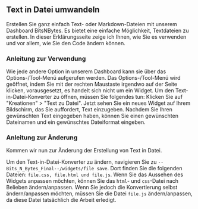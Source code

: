 ## Text in Datei umwandeln
Erstellen Sie ganz einfach Text- oder Markdown-Dateien mit unserem Dashboard BitsNBytes. Es bietet eine einfache Möglichkeit, Textdateien zu erstellen. In dieser Erklärungsseite zeige ich Ihnen, wie Sie es verwenden und vor allem, wie Sie den Code ändern können.

### Anleitung zur Verwendung
Wie jede andere Option in unserem Dashboard kann sie über das Options-/Tool-Menü aufgerufen werden. Das Options-/Tool-Menü wird geöffnet, indem Sie mit der rechten Maustaste irgendwo auf der Seite klicken, vorausgesetzt, es handelt sich nicht um ein Widget. Um den Text-in-Datei-Konverter zu öffnen, müssen Sie folgendes tun: Klicken Sie auf "Kreationen" > "Text zu Datei". Jetzt sehen Sie ein neues Widget auf Ihrem Bildschirm, das Sie auffordert, Text einzugeben. Nachdem Sie Ihren gewünschten Text eingegeben haben, können Sie einen gewünschten Dateinamen und ein gewünschtes Dateiformat eingeben.

### Anleitung zur Änderung
Kommen wir nun zur Änderung der Erstellung von Text in Datei.

Um den Text-in-Datei-Konverter zu ändern, navigieren Sie zu `--Bits_N_Bytes_Final--/widgets/file save`. Dort finden Sie die folgenden Dateien: `file.css, file.html und file.js`. Wenn Sie das Aussehen des Widgets anpassen möchten, können Sie das `html`- und `css`-Datei nach Belieben ändern/anpassen. Wenn Sie jedoch die Konvertierung selbst ändern/anpassen möchten, müssen Sie die Datei `file.js` ändern/anpassen, da diese Datei tatsächlich die Arbeit erledigt.